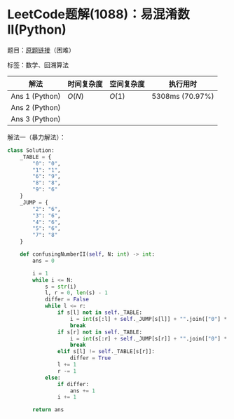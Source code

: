 # LeetCode题解(1088)：易混淆数II(Python)

题目：[原题链接](https://leetcode-cn.com/problems/confusing-number-ii/)（困难）

标签：数学、回溯算法

| 解法           | 时间复杂度 | 空间复杂度 | 执行用时        |
| -------------- | ---------- | ---------- | --------------- |
| Ans 1 (Python) | $O(N)$     | $O(1)$     | 5308ms (70.97%) |
| Ans 2 (Python) |            |            |                 |
| Ans 3 (Python) |            |            |                 |

解法一（暴力解法）：

```python
class Solution:
    _TABLE = {
        "0": "0",
        "1": "1",
        "6": "9",
        "8": "8",
        "9": "6"
    }
    _JUMP = {
        "2": "6",
        "3": "6",
        "4": "6",
        "5": "6",
        "7": "8"
    }

    def confusingNumberII(self, N: int) -> int:
        ans = 0

        i = 1
        while i <= N:
            s = str(i)
            l, r = 0, len(s) - 1
            differ = False
            while l <= r:
                if s[l] not in self._TABLE:
                    i = int(s[:l] + self._JUMP[s[l]] + "".join(["0"] * (len(s) - l - 1)))
                    break
                if s[r] not in self._TABLE:
                    i = int(s[:r] + self._JUMP[s[r]] + "".join(["0"] * (len(s) - r - 1)))
                    break
                elif s[l] != self._TABLE[s[r]]:
                    differ = True
                l += 1
                r -= 1
            else:
                if differ:
                    ans += 1
                i += 1

        return ans
```